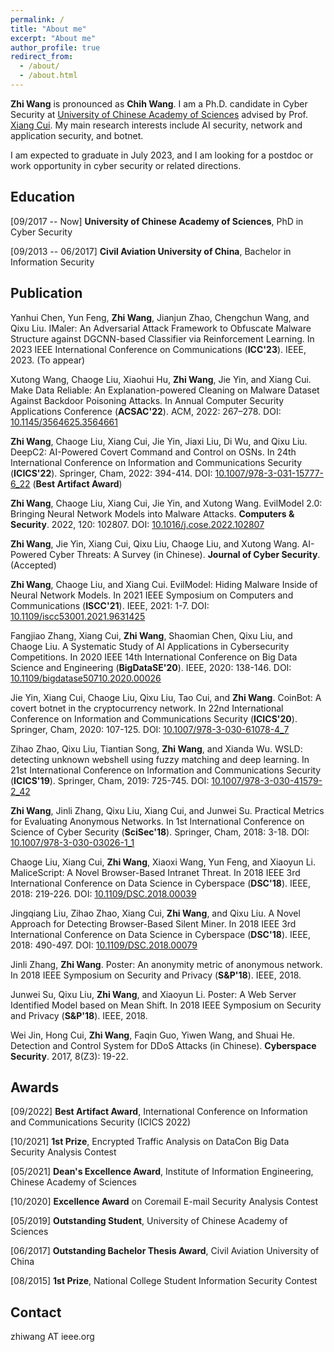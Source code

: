 ```yaml
---
permalink: /
title: "About me"
excerpt: "About me"
author_profile: true
redirect_from: 
  - /about/
  - /about.html
---
```



**Zhi Wang** is pronounced as **Chih Wang**. I am a Ph.D. candidate in Cyber Security at [University of Chinese Academy of Sciences](https://english.ucas.ac.cn/) advised by Prof. [Xiang Cui](https://people.ucas.ac.cn/~0040784?language=en). 
My main research interests include AI security, network and application security, and botnet. 

I am expected to graduate in July 2023, and I am looking for a postdoc or work opportunity in cyber security or related directions.


Education
---

\[09/2017 -- Now\] **University of Chinese Academy of Sciences**, PhD in Cyber Security

\[09/2013 -- 06/2017\] **Civil Aviation University of China**, Bachelor in Information Security


Publication 
---

Yanhui Chen, Yun Feng, **Zhi Wang**, Jianjun Zhao, Chengchun Wang, and Qixu Liu. IMaler: An Adversarial Attack Framework to Obfuscate Malware Structure against DGCNN-based Classifier via Reinforcement Learning. In 2023 IEEE International Conference on Communications (**ICC'23**). IEEE, 2023. (To appear)

Xutong Wang, Chaoge Liu, Xiaohui Hu, **Zhi Wang**, Jie Yin, and Xiang Cui. Make Data Reliable: An Explanation-powered Cleaning on Malware Dataset Against Backdoor Poisoning Attacks. In Annual Computer Security Applications Conference (**ACSAC'22**). ACM, 2022: 267–278. DOI: [10.1145/3564625.3564661](https://doi.org/10.1145/3564625.3564661)

**Zhi Wang**, Chaoge Liu, Xiang Cui, Jie Yin, Jiaxi Liu, Di Wu, and Qixu Liu. DeepC2: AI-Powered Covert Command and Control on OSNs. In 24th International Conference on Information and Communications Security (**ICICS'22**). Springer, Cham, 2022: 394-414. DOI: [10.1007/978-3-031-15777-6_22](https://doi.org/10.1007/978-3-031-15777-6_22) (**Best Artifact Award**)

**Zhi Wang**, Chaoge Liu, Xiang Cui, Jie Yin, and Xutong Wang. EvilModel 2.0: Bringing Neural Network Models into Malware Attacks. **Computers & Security**. 2022, 120: 102807. DOI: [10.1016/j.cose.2022.102807](https://doi.org/10.1016/j.cose.2022.102807) 

**Zhi Wang**, Jie Yin, Xiang Cui, Qixu Liu, Chaoge Liu, and Xutong Wang. AI-Powered Cyber Threats: A Survey (in Chinese). **Journal of Cyber Security**. (Accepted)

**Zhi Wang**, Chaoge Liu, and Xiang Cui. EvilModel: Hiding Malware Inside of Neural Network Models. In 2021 IEEE Symposium on Computers and Communications (**ISCC'21**). IEEE, 2021: 1-7. DOI: [10.1109/iscc53001.2021.9631425](https://doi.org/10.1109/iscc53001.2021.9631425) 

Fangjiao Zhang, Xiang Cui, **Zhi Wang**, Shaomian Chen, Qixu Liu, and Chaoge Liu. A Systematic Study of AI Applications in Cybersecurity Competitions. In 2020 IEEE 14th International Conference on Big Data Science and Engineering (**BigDataSE'20**). IEEE, 2020: 138-146. DOI: [10.1109/bigdatase50710.2020.00026](https://doi.org/10.1109/bigdatase50710.2020.00026)

Jie Yin, Xiang Cui, Chaoge Liu, Qixu Liu, Tao Cui, and **Zhi Wang**. CoinBot: A covert botnet in the cryptocurrency network. In 22nd International Conference on Information and Communications Security (**ICICS'20**). Springer, Cham, 2020: 107-125. DOI: [10.1007/978-3-030-61078-4_7](https://doi.org/10.1007/978-3-030-61078-4_7)

Zihao Zhao, Qixu Liu, Tiantian Song, **Zhi Wang**, and Xianda Wu. WSLD: detecting unknown webshell using fuzzy matching and deep learning. In 21st International Conference on Information and Communications Security (**ICICS'19**). Springer, Cham, 2019: 725-745. DOI: [10.1007/978-3-030-41579-2_42](https://doi.org/10.1007/978-3-030-41579-2_42)

**Zhi Wang**, Jinli Zhang, Qixu Liu, Xiang Cui, and Junwei Su. Practical Metrics for Evaluating Anonymous Networks. In 1st International Conference on Science of Cyber Security (**SciSec'18**). Springer, Cham, 2018: 3-18. DOI: [10.1007/978-3-030-03026-1_1](https://doi.org/10.1007/978-3-030-03026-1_1)

Chaoge Liu, Xiang Cui, **Zhi Wang**, Xiaoxi Wang, Yun Feng, and Xiaoyun Li. MaliceScript: A Novel Browser-Based Intranet Threat. In 2018 IEEE 3rd International Conference on Data Science in Cyberspace (**DSC'18**). IEEE, 2018: 219-226. DOI: [10.1109/DSC.2018.00039](https://doi.org/10.1109/DSC.2018.00039)

Jingqiang Liu, Zihao Zhao, Xiang Cui, **Zhi Wang**, and Qixu Liu. A Novel Approach for Detecting Browser-Based Silent Miner. In 2018 IEEE 3rd International Conference on Data Science in Cyberspace (**DSC'18**). IEEE, 2018: 490-497. DOI: [10.1109/DSC.2018.00079](https://doi.org/10.1109/DSC.2018.00079)

Jinli Zhang, **Zhi Wang**. Poster: An anonymity metric of anonymous network. In 2018 IEEE Symposium on Security and Privacy (**S&P'18**). IEEE, 2018. 

Junwei Su, Qixu Liu, **Zhi Wang**, and Xiaoyun Li. Poster: A Web Server Identified Model based on Mean Shift. In 2018 IEEE Symposium on Security and Privacy (**S&P'18**). IEEE, 2018. 

Wei Jin, Hong Cui, **Zhi Wang**, Faqin Guo, Yiwen Wang, and Shuai He. Detection and Control System for DDoS Attacks (in Chinese). **Cyberspace Security**. 2017, 8(Z3): 19-22.


Awards
---

\[09/2022\] **Best Artifact Award**, International Conference on Information and Communications Security (ICICS 2022) 

\[10/2021\] **1st Prize**, Encrypted Traffic Analysis on DataCon Big Data Security Analysis Contest 

\[05/2021\] **Dean's Excellence Award**, Institute of Information Engineering, Chinese Academy of Sciences 

\[10/2020\] **Excellence Award** on Coremail E-mail Security Analysis Contest 

\[05/2019\] **Outstanding Student**, University of Chinese Academy of Sciences 

\[06/2017\] **Outstanding Bachelor Thesis Award**, Civil Aviation University of China 

\[08/2015\] **1st Prize**, National College Student Information Security Contest 


Contact 
---
zhiwang AT ieee.org
